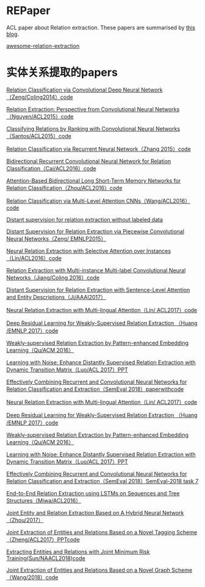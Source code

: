 # REPaper
ACL paper about Relation extraction. These papers are summarised by [this blog](https://blog.csdn.net/kaiyuan_sjtu).

[awesome-relation-extraction](https://github.com/roomylee/awesome-relation-extraction)

# 实体关系提取的papers
[Relation Classification via Convolutional Deep Neural Network（Zeng/Coling2014）](https://www.aclweb.org/anthology/C14-1220/)[code](https://github.com/Thidtc/Relation-Classification-via-Convolutional-Deep-Neural-Network)

[Relation Extraction: Perspective from Convolutional Neural Networks（Nguyen/ACL2015）](https://cs.nyu.edu/~thien/pubs/vector15.pdf)[code](https://github.com/roomylee/cnn-relation-extraction)

[Classifying Relations by Ranking with Convolutional Neural Networks（Santos/ACL2015）](https://www.aclweb.org/anthology/P15-1061.pdf)[code](https://github.com/KaiyuanGao/relation_extraction/tree/master/cnn_re)

[Relation Classification via Recurrent Neural Network（Zhang 2015）](https://arxiv.org/pdf/1508.01006.pdf)[code](https://github.com/roomylee/awesome-relation-extraction)

[Bidirectional Recurrent Convolutional Neural Network for Relation Classification（Cai/ACL2016）](https://www.aclweb.org/anthology/P16-1072)[code](https://github.com/roomylee/awesome-relation-extraction)

[Attention-Based Bidirectional Long Short-Term Memory Networks for Relation Classification（Zhou/ACL2016）](https://www.aclweb.org/anthology/P16-2034)[code](https://github.com/roomylee/awesome-relation-extraction)

[Relation Classification via Multi-Level Attention CNNs（Wang/ACL2016）](http://iiis.tsinghua.edu.cn/~weblt/papers/relation-classification.pdf)[code](https://github.com/roomylee/awesome-relation-extraction)

[Distant supervision for relation extraction without labeled data](https://www.aclweb.org/anthology/P09-1113)

[Distant Supervision for Relation Extraction via Piecewise Convolutional Neural Networks（Zeng/ EMNLP2015）](http://www.emnlp2015.org/proceedings/EMNLP/pdf/EMNLP203.pdf)

[Neural Relation Extraction with Selective Attention over Instances（Lin/ACL2016）](https://www.aclweb.org/anthology/P16-1200)[code](https://github.com/thunlp/NRE)

[Relation Extraction with Multi-instance Multi-label Convolutional Neural Networks（Jiang/Coling 2016）](https://pdfs.semanticscholar.org/8731/369a707046f3f8dd463d1fd107de31d40a24.pdf)[code](https://github.com/msankith/RelationExtraction_MIML_CNN)

[Distant Supervision for Relation Extraction with Sentence-Level Attention and Entity Descriptions（Ji/AAAI2017）](http://www.nlpr.ia.ac.cn/cip/~liukang/liukangPageFile/AAAI2017.pdf)

[Neural Relation Extraction with Multi-lingual Attention（Lin/ ACL2017）](http://nlp.csai.tsinghua.edu.cn/~lyk/publications/acl2017_mnre.pdf)[code](https://github.com/thunlp/MNRE)

[Deep Residual Learning for Weakly-Supervised Relation Extraction （Huang /EMNLP 2017）](https://www.aclweb.org/anthology/D17-1191)[code](https://github.com/darrenyaoyao/ResCNN_RelationExtraction)

[Weakly-supervised Relation Extraction by Pattern-enhanced Embedding Learning（Qu/ACM 2016）](https://arxiv.org/pdf/1711.03226.pdf)

[Learning with Noise: Enhance Distantly Supervised Relation Extraction with Dynamic Transition Matrix（Luo/ACL 2017）](https://arxiv.org/pdf/1705.03995.pdf)[PPT](http://t.cn/RXmulBQ)

[Effectively Combining Recurrent and Convolutional Neural Networks for Relation Classification and Extraction（SemEval 2018）](https://aclweb.org/anthology/S18-1112)[paperwithcode](https://paperswithcode.com/paper/eth-ds3lab-at-semeval-2018-task-7-effectively)

[Neural Relation Extraction with Multi-lingual Attention（Lin/ ACL2017）](http://nlp.csai.tsinghua.edu.cn/~lyk/publications/acl2017_mnre.pdf)[code](https://github.com/thunlp/MNRE)

[Deep Residual Learning for Weakly-Supervised Relation Extraction （Huang /EMNLP 2017）](https://www.aclweb.org/anthology/D17-1191)[code]()

[Weakly-supervised Relation Extraction by Pattern-enhanced Embedding Learning（Qu/ACM 2016）](https://arxiv.org/pdf/1711.03226.pdf)

[Learning with Noise: Enhance Distantly Supervised Relation Extraction with Dynamic Transition Matrix（Luo/ACL 2017）](https://arxiv.org/pdf/1705.03995.pdf)[PPT](http://t.cn/RXmulBQ)

[Effectively Combining Recurrent and Convolutional Neural Networks for Relation Classification and Extraction（SemEval 2018）](https://aclweb.org/anthology/S18-1112)[SemEval-2018 task 7](https://competitions.codalab.org/competitions/17422)

[End-to-End Relation Extraction using LSTMs on Sequences and Tree Structures（Miwa/ACL2016）](https://arxiv.org/pdf/1601.00770.pdf)

[Joint Entity and Relation Extraction Based on A Hybrid Neural Network（Zhou/2017）](http://www.cips-cl.org/static/anthology/CCL-2017/CCL-17-084.pdf)

[Joint Extraction of Entities and Relations Based on a Novel Tagging Scheme（Zheng/ACL2017）](https://blog.csdn.net/Kaiyuan_sjtu/article/details/90228704)[PPT](http://qngw2014.bj.bcebos.com/upload/2017/04/Joint%20Extraction%20of%20Entities%20and%20Relations%20Based%20on%20a%20Novel%20Tagging%20Scheme.pdf)[code](https://github.com/zsctju/triplets-extraction)

[Extracting Entities and Relations with Joint Minimum Risk Training(Sun/NAACL2018)](https://www.aclweb.org/anthology/D18-1249)[code](https://github.com/changzhisun/entrel-joint-mrt)

[Joint Extraction of Entities and Relations Based on a Novel Graph Scheme（Wang/2018）](http://ir.hit.edu.cn/~car/papers/ijcai18slwang.pdf)[code](https://github.com/hitwsl/joint-entity-relation)

